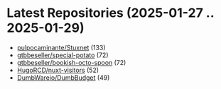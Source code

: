 # Latest Repositories (2025-01-27 .. 2025-01-29)

- [pulpocaminante/Stuxnet](https://github.com/pulpocaminante/Stuxnet) (133)
- [gtbbeseller/special-potato](https://github.com/gtbbeseller/special-potato) (72)
- [gtbbeseller/bookish-octo-spoon](https://github.com/gtbbeseller/bookish-octo-spoon) (72)
- [HugoRCD/nuxt-visitors](https://github.com/HugoRCD/nuxt-visitors) (52)
- [DumbWareio/DumbBudget](https://github.com/DumbWareio/DumbBudget) (49)
